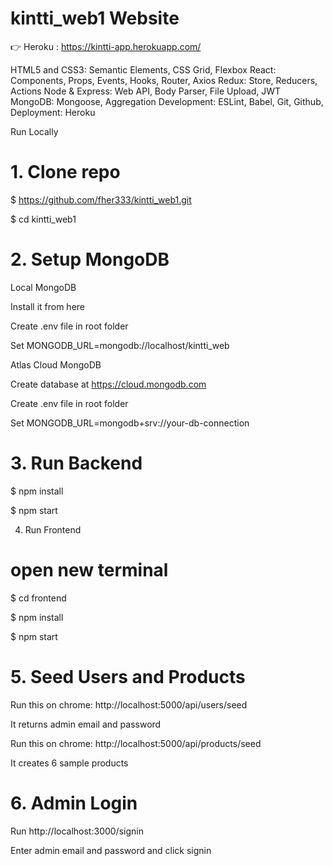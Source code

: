 # kintti_web1 Website
👉 Heroku : https://kintti-app.herokuapp.com/

HTML5 and CSS3: Semantic Elements, CSS Grid, Flexbox
React: Components, Props, Events, Hooks, Router, Axios
Redux: Store, Reducers, Actions
Node & Express: Web API, Body Parser, File Upload, JWT
MongoDB: Mongoose, Aggregation
Development: ESLint, Babel, Git, Github,
Deployment: Heroku

Run Locally
# 1. Clone repo

$ https://github.com/fher333/kintti_web1.git

$ cd kintti_web1


# 2. Setup MongoDB
Local MongoDB

Install it from here

Create .env file in root folder

Set MONGODB_URL=mongodb://localhost/kintti_web

Atlas Cloud MongoDB

Create database at https://cloud.mongodb.com

Create .env file in root folder

Set MONGODB_URL=mongodb+srv://your-db-connection

# 3. Run Backend
$ npm install

$ npm start

4. Run Frontend

# open new terminal

$ cd frontend

$ npm install

$ npm start

# 5. Seed Users and Products

Run this on chrome: http://localhost:5000/api/users/seed

It returns admin email and password

Run this on chrome: http://localhost:5000/api/products/seed

It creates 6 sample products

# 6. Admin Login

Run http://localhost:3000/signin

Enter admin email and password and click signin

